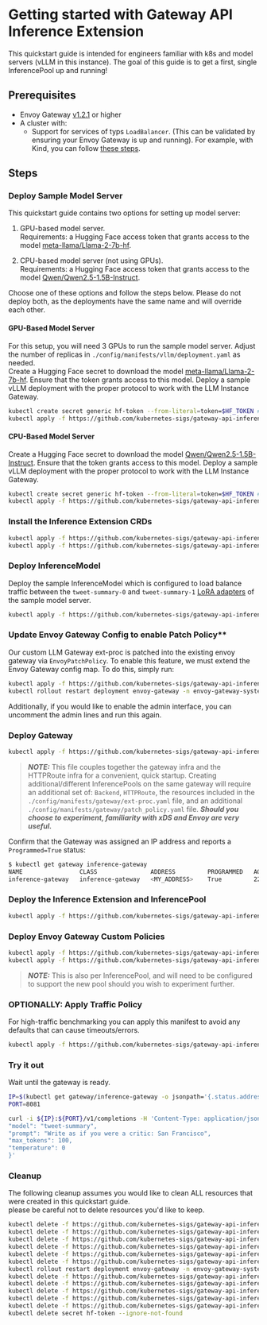 # Getting started with Gateway API Inference Extension

This quickstart guide is intended for engineers familiar with k8s and model servers (vLLM in this instance). The goal of this guide is to get a first, single InferencePool up and running! 

## **Prerequisites**
 - Envoy Gateway [v1.2.1](https://gateway.envoyproxy.io/docs/install/install-yaml/#install-with-yaml) or higher
 - A cluster with:
   - Support for services of typs `LoadBalancer`. (This can be validated by ensuring your Envoy Gateway is up and running).
   For example, with Kind, you can follow [these steps](https://kind.sigs.k8s.io/docs/user/loadbalancer).

## **Steps**

### Deploy Sample Model Server

   This quickstart guide contains two options for setting up model server:    
   
   1. GPU-based model server.  
      Requirements: a Hugging Face access token that grants access to the model [meta-llama/Llama-2-7b-hf](https://huggingface.co/meta-llama/Llama-2-7b-hf).
   
   1. CPU-based model server (not using GPUs).  
      Requirements: a Hugging Face access token that grants access to the model [Qwen/Qwen2.5-1.5B-Instruct](https://huggingface.co/Qwen/Qwen2.5-1.5B-Instruct).  

   Choose one of these options and follow the steps below. Please do not deploy both, as the deployments have the same name and will override each other.
   
#### GPU-Based Model Server

   For this setup, you will need 3 GPUs to run the sample model server. Adjust the number of replicas in `./config/manifests/vllm/deployment.yaml` as needed.  
   Create a Hugging Face secret to download the model [meta-llama/Llama-2-7b-hf](https://huggingface.co/meta-llama/Llama-2-7b-hf). Ensure that the token grants access to this model.
   Deploy a sample vLLM deployment with the proper protocol to work with the LLM Instance Gateway.
   ```bash
   kubectl create secret generic hf-token --from-literal=token=$HF_TOKEN # Your Hugging Face Token with access to Llama2
   kubectl apply -f https://github.com/kubernetes-sigs/gateway-api-inference-extension/raw/main/config/manifests/vllm/gpu-deployment.yaml
   ```

#### CPU-Based Model Server

   Create a Hugging Face secret to download the model [Qwen/Qwen2.5-1.5B-Instruct](https://huggingface.co/Qwen/Qwen2.5-1.5B-Instruct). Ensure that the token grants access to this model.
   Deploy a sample vLLM deployment with the proper protocol to work with the LLM Instance Gateway.
   ```bash
   kubectl create secret generic hf-token --from-literal=token=$HF_TOKEN # Your Hugging Face Token with access to Qwen
   kubectl apply -f https://github.com/kubernetes-sigs/gateway-api-inference-extension/raw/main/config/manifests/vllm/cpu-deployment.yaml
   ```

### Install the Inference Extension CRDs

   ```bash
   kubectl apply -f https://github.com/kubernetes-sigs/gateway-api-inference-extension/raw/main/config/crd/bases/inference.networking.x-k8s.io_inferencepools.yaml
   kubectl apply -f https://github.com/kubernetes-sigs/gateway-api-inference-extension/raw/main/config/crd/bases/inference.networking.x-k8s.io_inferencemodels.yaml
   ```
   
### Deploy InferenceModel

   Deploy the sample InferenceModel which is configured to load balance traffic between the `tweet-summary-0` and `tweet-summary-1`
   [LoRA adapters](https://docs.vllm.ai/en/latest/features/lora.html) of the sample model server.
   ```bash
   kubectl apply -f https://github.com/kubernetes-sigs/gateway-api-inference-extension/raw/main/config/manifests/inferencemodel.yaml
   ```

### Update Envoy Gateway Config to enable Patch Policy**

   Our custom LLM Gateway ext-proc is patched into the existing envoy gateway via `EnvoyPatchPolicy`. To enable this feature, we must extend the Envoy Gateway config map. To do this, simply run:
   ```bash
   kubectl apply -f https://github.com/kubernetes-sigs/gateway-api-inference-extension/raw/main/config/manifests/gateway/enable_patch_policy.yaml
   kubectl rollout restart deployment envoy-gateway -n envoy-gateway-system
   ```
   Additionally, if you would like to enable the admin interface, you can uncomment the admin lines and run this again.

### Deploy Gateway

   ```bash
   kubectl apply -f https://github.com/kubernetes-sigs/gateway-api-inference-extension/raw/main/config/manifests/gateway/gateway.yaml
   ```
   > **_NOTE:_** This file couples together the gateway infra and the HTTPRoute infra for a convenient, quick startup. Creating additional/different InferencePools on the same gateway will require an additional set of: `Backend`, `HTTPRoute`, the resources included in the `./config/manifests/gateway/ext-proc.yaml` file, and an additional `./config/manifests/gateway/patch_policy.yaml` file. ***Should you choose to experiment, familiarity with xDS and Envoy are very useful.***

   Confirm that the Gateway was assigned an IP address and reports a `Programmed=True` status:
   ```bash
   $ kubectl get gateway inference-gateway
   NAME                CLASS               ADDRESS         PROGRAMMED   AGE
   inference-gateway   inference-gateway   <MY_ADDRESS>    True         22s
   ```
### Deploy the Inference Extension and InferencePool

   ```bash
   kubectl apply -f https://github.com/kubernetes-sigs/gateway-api-inference-extension/raw/main/config/manifests/ext_proc.yaml
   ```
### Deploy Envoy Gateway Custom Policies

   ```bash
   kubectl apply -f https://github.com/kubernetes-sigs/gateway-api-inference-extension/raw/main/config/manifests/gateway/extension_policy.yaml
   kubectl apply -f https://github.com/kubernetes-sigs/gateway-api-inference-extension/raw/main/config/manifests/gateway/patch_policy.yaml
   ```
   > **_NOTE:_** This is also per InferencePool, and will need to be configured to support the new pool should you wish to experiment further.
   
### **OPTIONALLY**: Apply Traffic Policy

   For high-traffic benchmarking you can apply this manifest to avoid any defaults that can cause timeouts/errors.

   ```bash
   kubectl apply -f https://github.com/kubernetes-sigs/gateway-api-inference-extension/raw/main/config/manifests/gateway/traffic_policy.yaml
   ```

### Try it out

   Wait until the gateway is ready.

   ```bash
   IP=$(kubectl get gateway/inference-gateway -o jsonpath='{.status.addresses[0].value}')
   PORT=8081

   curl -i ${IP}:${PORT}/v1/completions -H 'Content-Type: application/json' -d '{
   "model": "tweet-summary",
   "prompt": "Write as if you were a critic: San Francisco",
   "max_tokens": 100,
   "temperature": 0
   }'
   ```

### Cleanup

   The following cleanup assumes you would like to clean ALL resources that were created in this quickstart guide.  
   please be careful not to delete resources you'd like to keep.
   ```bash
   kubectl delete -f https://github.com/kubernetes-sigs/gateway-api-inference-extension/raw/main/config/manifests/gateway/traffic_policy.yaml --ignore-not-found
   kubectl delete -f https://github.com/kubernetes-sigs/gateway-api-inference-extension/raw/main/config/manifests/gateway/extension_policy.yaml --ignore-not-found
   kubectl delete -f https://github.com/kubernetes-sigs/gateway-api-inference-extension/raw/main/config/manifests/gateway/patch_policy.yaml --ignore-not-found
   kubectl delete -f https://github.com/kubernetes-sigs/gateway-api-inference-extension/raw/main/config/manifests/ext_proc.yaml --ignore-not-found
   kubectl delete -f https://github.com/kubernetes-sigs/gateway-api-inference-extension/raw/main/config/manifests/gateway/gateway.yaml --ignore-not-found
   kubectl delete -f https://github.com/kubernetes-sigs/gateway-api-inference-extension/raw/main/config/manifests/gateway/enable_patch_policy.yaml --ignore-not-found
   kubectl rollout restart deployment envoy-gateway -n envoy-gateway-system
   kubectl delete -f https://github.com/kubernetes-sigs/gateway-api-inference-extension/raw/main/config/manifests/inferencemodel.yaml --ignore-not-found
   kubectl delete -f https://github.com/kubernetes-sigs/gateway-api-inference-extension/raw/main/config/crd/bases/inference.networking.x-k8s.io_inferencepools.yaml --ignore-not-found
   kubectl delete -f https://github.com/kubernetes-sigs/gateway-api-inference-extension/raw/main/config/crd/bases/inference.networking.x-k8s.io_inferencemodels.yaml --ignore-not-found
   kubectl delete -f https://github.com/kubernetes-sigs/gateway-api-inference-extension/raw/main/config/manifests/vllm/cpu-deployment.yaml --ignore-not-found
   kubectl delete -f https://github.com/kubernetes-sigs/gateway-api-inference-extension/raw/main/config/manifests/vllm/gpu-deployment.yaml --ignore-not-found
   kubectl delete secret hf-token --ignore-not-found
   ```
